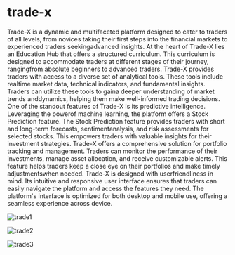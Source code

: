 # trade-x

Trade-X is a dynamic and multifaceted platform designed to cater to traders of all levels, from novices
taking their first steps into the financial markets to experienced traders seekingadvanced insights. At the
heart of Trade-X lies an Education Hub that offers a structured curriculum. This curriculum is designed
to accommodate traders at different stages of their journey, rangingfrom absolute beginners to advanced
traders. Trade-X provides traders with access to a diverse set of analytical tools. 
These tools include realtime market data, technical indicators, and fundamental insights. 
Traders can utilize these tools to gaina deeper understanding of market trends anddynamics, helping them make well-informed trading
decisions. One of the standout features of Trade-X is its predictive intelligence. Leveraging the powerof
machine learning, the platform offers a Stock Prediction feature. The Stock Prediction feature provides
traders with short and long-term forecasts, sentimentanalysis, and risk assessments for selected stocks.
This empowers traders with valuable insights for their investment strategies. Trade-X offers a
comprehensive solution for portfolio tracking and management. Traders can monitor the performance of
their investments, manage asset allocation, and receive customizable alerts. This feature helps traders keep
a close eye on their portfolios and make timely adjustmentswhen needed. Trade-X is designed with userfriendliness in mind. 
Its intuitive and responsive user interface ensures that traders can easily navigate the
platform and access the features they need. The platform's interface is optimized for both desktop and
mobile use, offering a seamless experience across device.


![trade1](https://github.com/user-attachments/assets/defcf894-7174-443a-b264-f4e3aaed342d)

![trade2](https://github.com/user-attachments/assets/f4c30fa5-8c24-45b8-bb4a-0b74ba8a494b)

![trade3](https://github.com/user-attachments/assets/f9847b4a-6fbf-4189-ac58-915438fe2396)





